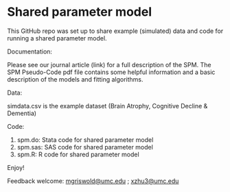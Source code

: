 # Shared parameter model

This GitHub repo was set up to share example (simulated) data and code for running a shared parameter model.

Documentation:

Please see our journal article (link) for a full description of the SPM.
The SPM Pseudo-Code pdf file contains some helpful information and a basic description of the models and fitting algorithms.

Data: 

simdata.csv is the example dataset (Brain Atrophy, Cognitive Decline & Dementia)

Code: 
1. spm.do:    Stata code for shared parameter model
2. spm.sas:   SAS code for shared parameter model
3. spm.R:     R code for shared parameter model
 
Enjoy!

Feedback welcome:
mgriswold@umc.edu ;
xzhu3@umc.edu
